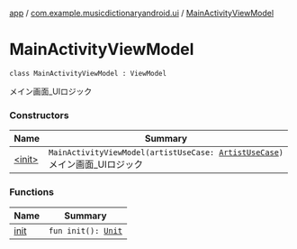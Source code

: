 [app](../../index.md) / [com.example.musicdictionaryandroid.ui](../index.md) / [MainActivityViewModel](./index.md)

# MainActivityViewModel

`class MainActivityViewModel : ViewModel`

メイン画面_UIロジック

### Constructors

| Name | Summary |
|---|---|
| [&lt;init&gt;](-init-.md) | `MainActivityViewModel(artistUseCase: `[`ArtistUseCase`](../../com.example.musicdictionaryandroid.domain.usecase/-artist-use-case/index.md)`)`<br>メイン画面_UIロジック |

### Functions

| Name | Summary |
|---|---|
| [init](init.md) | `fun init(): `[`Unit`](https://kotlinlang.org/api/latest/jvm/stdlib/kotlin/-unit/index.html) |
